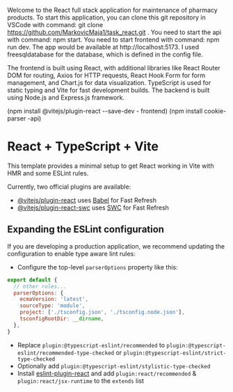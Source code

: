 Welcome to the React full stack application for maintenance of pharmacy products. To start this application, you can clone this git repository in VSCode with command: git clone https://github.com/MarkovicMaja1/task_react.git . You need to start the api with command: npm start. You need to start frontend with command: npm run dev. The app would be available at http://localhost:5173. I used freesqldatabase for the database, which is defined in the config file.

The frontend is built using React, with additional libraries like React Router DOM for routing, Axios for HTTP requests, React Hook Form for form management, and Chart.js for data visualization. TypeScript is used for static typing and Vite for fast development builds. The backend is built using Node.js and Express.js framework.

(npm install @vitejs/plugin-react --save-dev - frontend) (npm install cookie-parser -api)










# React + TypeScript + Vite

This template provides a minimal setup to get React working in Vite with HMR and some ESLint rules.

Currently, two official plugins are available:

- [@vitejs/plugin-react](https://github.com/vitejs/vite-plugin-react/blob/main/packages/plugin-react/README.md) uses [Babel](https://babeljs.io/) for Fast Refresh
- [@vitejs/plugin-react-swc](https://github.com/vitejs/vite-plugin-react-swc) uses [SWC](https://swc.rs/) for Fast Refresh

## Expanding the ESLint configuration

If you are developing a production application, we recommend updating the configuration to enable type aware lint rules:

- Configure the top-level `parserOptions` property like this:

```js
export default {
  // other rules...
  parserOptions: {
    ecmaVersion: 'latest',
    sourceType: 'module',
    project: ['./tsconfig.json', './tsconfig.node.json'],
    tsconfigRootDir: __dirname,
  },
}
```

- Replace `plugin:@typescript-eslint/recommended` to `plugin:@typescript-eslint/recommended-type-checked` or `plugin:@typescript-eslint/strict-type-checked`
- Optionally add `plugin:@typescript-eslint/stylistic-type-checked`
- Install [eslint-plugin-react](https://github.com/jsx-eslint/eslint-plugin-react) and add `plugin:react/recommended` & `plugin:react/jsx-runtime` to the `extends` list

